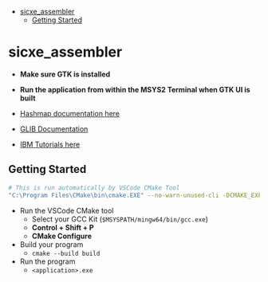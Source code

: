- [sicxe_assembler](#sicxeassembler)
  - [Getting Started](#getting-started)

# sicxe_assembler

- **Make sure GTK is installed**
- **Run the application from within the MSYS2 Terminal when GTK UI is built**

- [Hashmap documentation here](https://developer.gnome.org/glib/2.64/glib-Hash-Tables.html)
- [GLIB Documentation](https://developer.gnome.org/glib/2.64/)
- [IBM Tutorials here](https://developer.ibm.com/technologies/linux/tutorials/l-glib/)

## Getting Started

```bash
# This is run automatically by VSCode CMake Tool
"C:\Program Files\CMake\bin\cmake.EXE" --no-warn-unused-cli -DCMAKE_EXPORT_COMPILE_COMMANDS:BOOL=TRUE -DCMAKE_BUILD_TYPE:STRING=Debug -DCMAKE_C_COMPILER:FILEPATH=D:\Software\msys64\mingw64\bin\gcc.exe -DCMAKE_CXX_COMPILER:FILEPATH=D:\Software\msys64\mingw64\bin\g++.exe -Hd:/cmpe220repo/c-lib-example/pthread -Bd:/cmpe220repo/c-lib-example/pthread/build -G Ninja
```

- Run the VSCode CMake tool
  - Select your GCC Kit (`$MSYSPATH/mingw64/bin/gcc.exe`)
  - **Control + Shift + P**
  - **CMake Configure**
- Build your program
  - `cmake --build build`
- Run the program
  - `<application>.exe`
